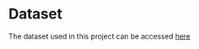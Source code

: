<h1>Dataset</h1>
The dataset used in this project can be accessed <a href="https://www.kaggle.com/datasets/muhammadalbrham/rgb-arabic-alphabets-sign-language-dataset/data">here</a>
